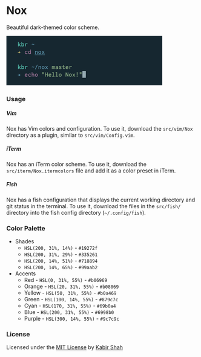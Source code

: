 # Nox

Beautiful dark-themed color scheme.

![Nox](https://github.com/kbrsh/nox/raw/master/img/Nox.png)

### Usage

##### Vim

Nox has Vim colors and configuration. To use it, download the `src/vim/Nox` directory as a plugin, similar to `src/vim/Config.vim`.

##### iTerm

Nox has an iTerm color scheme. To use it, download the `src/iterm/Nox.itermcolors` file and add it as a color preset in iTerm.

##### Fish

Nox has a fish configuration that displays the current working directory and git status in the terminal. To use it, download the files in the `src/fish/` directory into the fish config directory (`~/.config/fish`).

### Color Palette

* Shades
  * `HSL(200, 31%, 14%)` - `#19272f`
  * `HSL(200, 31%, 29%)` - `#335261`
  * `HSL(200, 14%, 51%)` - `#718894`
  * `HSL(200, 14%, 65%)` - `#99aab2`
* Accents
  * Red - `HSL(0, 31%, 55%)` - `#b06969`
  * Orange - `HSL(20, 31%, 55%)` - `#b08069`
  * Yellow - `HSL(50, 31%, 55%)` - `#b0a469`
  * Green - `HSL(100, 14%, 55%)` - `#879c7c`
  * Cyan - `HSL(170, 31%, 55%)` - `#69b0a4`
  * Blue - `HSL(200, 31%, 55%)` - `#6998b0`
  * Purple - `HSL(300, 14%, 55%)` - `#9c7c9c`

### License

Licensed under the [MIT License](https://kbrsh.github.io/license) by [Kabir Shah](https://kabir.sh)

